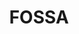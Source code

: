 ---
blog: https://fossa.io/blog
facebook: https://facebook.com/teamfossa
logohandle: fossaio
sort: fossa
title: FOSSA
twitter: https://x.com/getfossa
website: https://fossa.io/
---